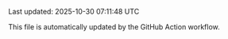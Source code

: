 Last updated: 2025-10-30 07:11:48 UTC

This file is automatically updated by the GitHub Action workflow.
